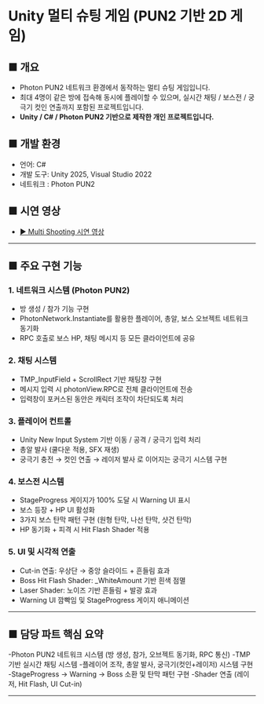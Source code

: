 # Unity 멀티 슈팅 게임 (PUN2 기반 2D 게임)

## ■ 개요
- Photon PUN2 네트워크 환경에서 동작하는 멀티 슈팅 게임입니다.
- 최대 4명이 같은 방에 접속해 동시에 플레이할 수 있으며,
  실시간 채팅 / 보스전 / 궁극기 컷인 연출까지 포함된 프로젝트입니다.
- **Unity / C# / Photon PUN2 기반으로 제작한 개인 프로젝트입니다.**

## ■ 개발 환경
- 언어: C#
- 개발 도구: Unity 2025, Visual Studio 2022
- 네트워크 : Photon PUN2

## ■ 시연 영상
- [▶ Multi Shooting 시연 영상](https://youtu.be/Ch-EU6h1Ru4)

---

## ■ 주요 구현 기능

### 1. 네트워크 시스템 (Photon PUN2)
- 방 생성 / 참가 기능 구현
- PhotonNetwork.Instantiate를 활용한 플레이어, 총알, 보스 오브젝트 네트워크 동기화
- RPC 호출로 보스 HP, 채팅 메시지 등 모든 클라이언트에 공유

### 2. 채팅 시스템
- TMP_InputField + ScrollRect 기반 채팅창 구현
- 메시지 입력 시 photonView.RPC로 전체 클라이언트에 전송
- 입력창이 포커스된 동안은 캐릭터 조작이 차단되도록 처리

### 3. 플레이어 컨트롤
- Unity New Input System 기반 이동 / 공격 / 궁극기 입력 처리
- 총알 발사 (쿨다운 적용, SFX 재생)
- 궁극기 충전 → 컷인 연출 → 레이저 발사 로 이어지는 궁극기 시스템 구현

### 4. 보스전 시스템
- StageProgress 게이지가 100% 도달 시 Warning UI 표시
- 보스 등장 + HP UI 활성화
- 3가지 보스 탄막 패턴 구현 (원형 탄막, 나선 탄막, 샷건 탄막)
- HP 동기화 + 피격 시 Hit Flash Shader 적용

### 5. UI 및 시각적 연출
- Cut-in 연출: 우상단 → 중앙 슬라이드 + 흔들림 효과
- Boss Hit Flash Shader: _WhiteAmount 기반 흰색 점멸
- Laser Shader: 노이즈 기반 흔들림 + 발광 효과
- Warning UI 깜빡임 및 StageProgress 게이지 애니메이션
---

## ■ 담당 파트 핵심 요약
-Photon PUN2 네트워크 시스템 (방 생성, 참가, 오브젝트 동기화, RPC 통신)
-TMP 기반 실시간 채팅 시스템
-플레이어 조작, 총알 발사, 궁극기(컷인+레이저) 시스템 구현
-StageProgress → Warning → Boss 소환 및 탄막 패턴 구현
-Shader 연출 (레이저, Hit Flash, UI Cut-in)

---
